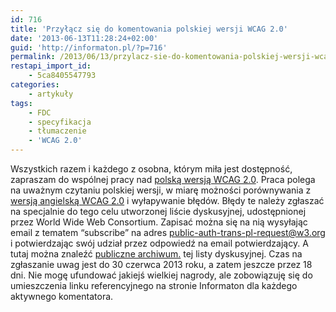 ```yaml
---
id: 716
title: 'Przyłącz się do komentowania polskiej wersji WCAG 2.0'
date: '2013-06-13T11:28:24+02:00'
guid: 'http://informaton.pl/?p=716'
permalink: /2013/06/13/przylacz-sie-do-komentowania-polskiej-wersji-wcag-2-0/
restapi_import_id:
    - 5ca8405547793
categories:
    - artykuły
tags:
    - FDC
    - specyfikacja
    - tłumaczenie
    - 'WCAG 2.0'
---
```


Wszystkich razem i każdego z osobna, którym miła jest dostępność, zapraszam do wspólnej pracy nad [polską wersją WCAG 2.0](http://fdc.org.pl/wcag2). Praca polega na uważnym czytaniu polskiej wersji, w miarę możności porównywania z [wersją angielską WCAG 2.0](http://www.w3.org/tr/wcag20) i wyłapywanie błędów. Błędy te należy zgłaszać na specjalnie do tego celu utworzonej liście dyskusyjnej, udostępnionej przez World Wide Web Consortium. Zapisać można się na nią wysyłając email z tematem “subscribe” na adres <public-auth-trans-pl-request@w3.org> i potwierdzając swój udział przez odpowiedź na email potwierdzający. A tutaj można znaleźć [publiczne archiwum.](http://lists.w3.org/Archives/Public/public-auth-trans-pl/) tej listy dyskusyjnej. Czas na zgłaszanie uwag jest do 30 czerwca 2013 roku, a zatem jeszcze przez 18 dni. Nie mogę ufundować jakiejś wielkiej nagrody, ale zobowiązuję się do umieszczenia linku referencyjnego na stronie Informaton dla każdego aktywnego komentatora.
